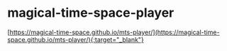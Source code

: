 # magical-time-space-player
[https://magical-time-space.github.io/mts-player/](https://magical-time-space.github.io/mts-player/){:target="_blank"}
